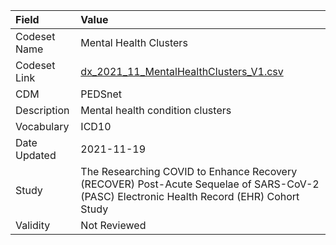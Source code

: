 |Field        |Value                                                                                                                                    |
|:------------|:----------------------------------------------------------------------------------------------------------------------------------------|
|Codeset Name |Mental Health Clusters                                                                                                                   |
|Codeset Link |[dx_2021_11_MentalHealthClusters_V1.csv](https://github.com/PEDSnet/Variable-Dictionary/blob/main/conditions/dx_2021_11_MentalHealthClusters_V1.csv)|
|CDM          |PEDSnet                                                                                                                                  |
|Description  |Mental health condition clusters                                                                                                         |
|Vocabulary   |ICD10                                                                                                                                    |
|Date Updated |2021-11-19                                                                                                                               |
|Study        |The Researching COVID to Enhance Recovery (RECOVER) Post-Acute Sequelae of SARS-CoV-2 (PASC) Electronic Health Record (EHR) Cohort Study |
|Validity     |Not Reviewed                                                                                                                             |
